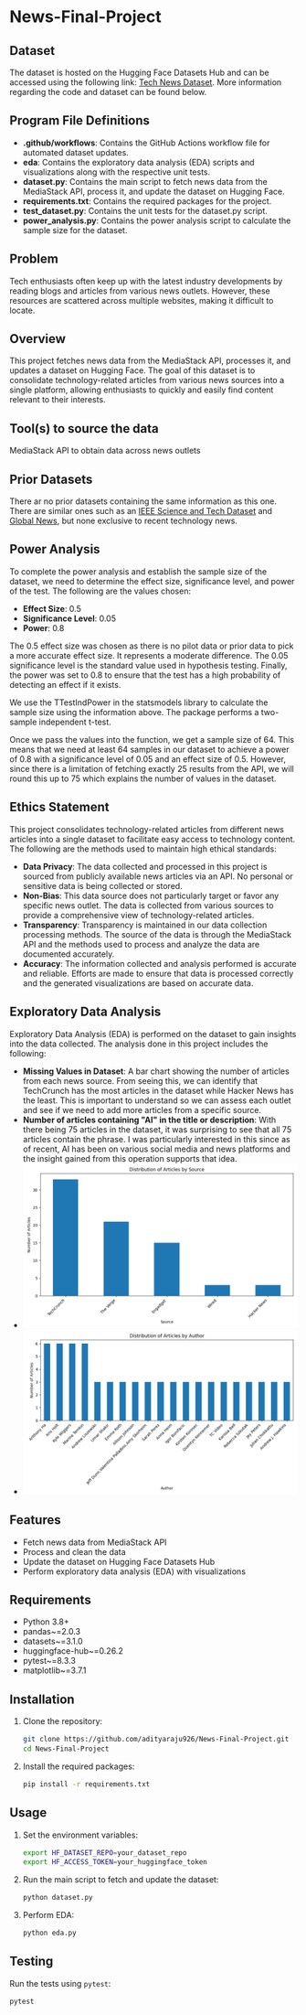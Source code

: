 # News-Final-Project

## Dataset
The dataset is hosted on the Hugging Face Datasets Hub and can be accessed using the following link: [Tech News Dataset](https://huggingface.co/datasets/adityaraju26/tech-news-data). More information regarding the code and dataset can be found below.

## Program File Definitions
- **.github/workflows**: Contains the GitHub Actions workflow file for automated dataset updates.
- **eda**: Contains the exploratory data analysis (EDA) scripts and visualizations along with the respective unit tests.
- **dataset.py**: Contains the main script to fetch news data from the MediaStack API, process it, and update the dataset on Hugging Face.
- **requirements.txt**: Contains the required packages for the project.
- **test_dataset.py**: Contains the unit tests for the dataset.py script.
- **power_analysis.py**: Contains the power analysis script to calculate the sample size for the dataset.

## Problem
Tech enthusiasts often keep up with the latest industry developments by reading blogs and articles from various news outlets. However, these resources are scattered across multiple websites, making it difficult to locate.

## Overview
This project fetches news data from the MediaStack API, processes it, and updates a dataset on Hugging Face. The goal of this dataset is to consolidate technology-related articles from various news sources into a single platform, allowing enthusiasts to quickly and easily find content relevant to their interests.

## Tool(s) to source the data
MediaStack API to obtain data across news outlets

## Prior Datasets
There ar no prior datasets containing the same information as this one. There are similar ones such as an [IEEE Science and Tech Dataset](https://ieee-dataport.org/documents/science-and-tech-news-dataset) and [Global News](https://www.kaggle.com/datasets/everydaycodings/global-news-dataset), but none exclusive to recent technology news.

## Power Analysis
To complete the power analysis and establish the sample size of the dataset, we need to determine the effect size, significance level, and power of the test. The following are the values chosen:
- **Effect Size**: 0.5
- **Significance Level**: 0.05
- **Power**: 0.8

The 0.5 effect size was chosen as there is no pilot data or prior data to pick a more accurate effect size. It represents a moderate difference.
The 0.05 significance level is the standard value used in hypothesis testing. Finally, the power was set to 0.8 to ensure that the test has a high probability of detecting an effect if it exists.

We use the TTestIndPower in the statsmodels library to calculate the sample size using the information above. The package performs a two-sample independent t-test.

Once we pass the values into the function, we get a sample size of 64. This means that we need at least 64 samples in our dataset to achieve a power of 0.8 with a significance level of 0.05 and an effect size of 0.5. However,
since there is a limitation of fetching exactly 25 results from the API, we will round this up to 75 which explains the number of values in the dataset.

## Ethics Statement
This project consolidates technology-related articles from different news articles into a single dataset to facilitate easy access to technology content. The following are the methods used to maintain high ethical standards:
- **Data Privacy**: The data collected and processed in this project is sourced from publicly available news articles via an API. No personal or sensitive data is being collected or stored.
- **Non-Bias**: This data source does not particularly target or favor any specific news outlet. The data is collected from various sources to provide a comprehensive view of technology-related articles.
- **Transparency**: Transparency is maintained in our data collection processing methods. The source of the data is through the MediaStack API and the methods used to process and analyze the data are documented accurately.
- **Accuracy**: The information collected and analysis performed is accurate and reliable. Efforts are made to ensure that data is processed correctly and the generated visualizations are based on accurate data.

## Exploratory Data Analysis
Exploratory Data Analysis (EDA) is performed on the dataset to gain insights into the data collected. The analysis done in this project includes the following:
- **Missing Values in Dataset**: A bar chart showing the number of articles from each news source. From seeing this, we can identify that TechCrunch has the most articles in the dataset while Hacker News has the least. This is important to understand so we can assess each outlet and see if we need to add more articles from a specific source.
- **Number of articles containing "AI" in the title or description**: With there being 75 articles in the dataset, it was surprising to see that all 75 articles contain the phrase. I was particularly interested in this since as of recent, AI has been on various social media and news platforms and the insight gained from this operation supports that idea.
- ![Distribution of Articles by Source](eda/article_distribution.png)
- ![Distribution of Articles by Author](eda/author_distribution.png)

## Features
- Fetch news data from MediaStack API
- Process and clean the data
- Update the dataset on Hugging Face Datasets Hub
- Perform exploratory data analysis (EDA) with visualizations

## Requirements
- Python 3.8+
- pandas~=2.0.3
- datasets~=3.1.0
- huggingface-hub~=0.26.2
- pytest~=8.3.3
- matplotlib~=3.7.1

## Installation
1. Clone the repository:
    ```sh
    git clone https://github.com/adityaraju926/News-Final-Project.git
    cd News-Final-Project
    ```

2. Install the required packages:
    ```sh
    pip install -r requirements.txt
    ```

## Usage
1. Set the environment variables:
    ```sh
    export HF_DATASET_REPO=your_dataset_repo
    export HF_ACCESS_TOKEN=your_huggingface_token
    ```

2. Run the main script to fetch and update the dataset:
    ```sh
    python dataset.py
    ```

3. Perform EDA:
    ```sh
    python eda.py
    ```

## Testing
Run the tests using `pytest`:
```sh
pytest